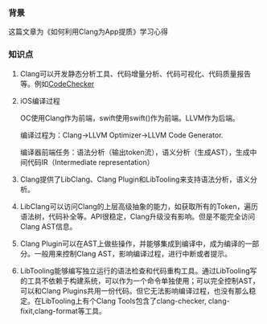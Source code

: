 ### 背景

这篇文章为《如何利用Clang为App提质》学习心得

### 知识点

1. Clang可以开发静态分析工具、代码增量分析、代码可视化、代码质量报告等。例如[CodeChecker](https://github.com/Ericsson/codechecker)

2. iOS编译过程

   OC使用Clang作为前端，swift使用swift()作为前端。LLVM作为后端。

   编译过程为：Clang->LLVM Optimizer->LLVM Code Generator.

   编译器前端任务：语法分析（输出token流），语义分析（生成AST），生成中间代码IR（Intermediate representation）

3. Clang提供了LibClang、Clang Plugin和LibTooling来支持语法分析，语义分析。

4. LibClang可以访问Clang的上层高级抽象的能力，如获取所有的Token，遍历语法树，代码补全等。API很稳定，Clang升级没有影响。但是不能完全访问Clang AST信息。

5. Clang Plugin可以在AST上做些操作，并能够集成到编译中，成为编译的一部分。一般用来控制Clang AST，影响编译过程，进行中断或者提示。

6. LibTooling能够编写独立运行的语法检查和代码重构工具。通过LibTooling写的工具不依赖于构建系统，可以作为一个命令单独使用；可以完全控制AST，可以和Clang Plugins共用一份代码。但它无法影响编译过程，也没有那么稳定。在LibTooling上有个Clang Tools包含了clang-checker, clang-fixit,clang-format等工具。



